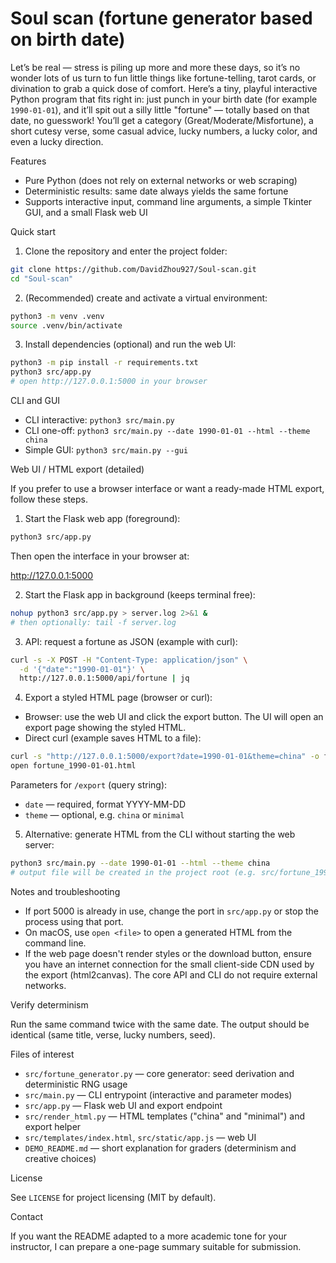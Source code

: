 # Soul scan (fortune generator based on birth date)

Let’s be real — stress is piling up more and more these days, so it’s no wonder lots of us turn to fun little things like fortune-telling, tarot cards, or divination to grab a quick dose of comfort. Here’s a tiny, playful interactive Python program that fits right in: just punch in your birth date (for example `1990-01-01`), and it’ll spit out a silly little "fortune" — totally based on that date, no guesswork! You’ll get a category (Great/Moderate/Misfortune), a short cutesy verse, some casual advice, lucky numbers, a lucky color, and even a lucky direction.

Features
- Pure Python (does not rely on external networks or web scraping)
- Deterministic results: same date always yields the same fortune
- Supports interactive input, command line arguments, a simple Tkinter GUI, and a small Flask web UI

Quick start

1. Clone the repository and enter the project folder:

```bash
git clone https://github.com/DavidZhou927/Soul-scan.git
cd "Soul-scan"
```

2. (Recommended) create and activate a virtual environment:

```bash
python3 -m venv .venv
source .venv/bin/activate
```

3. Install dependencies (optional) and run the web UI:

```bash
python3 -m pip install -r requirements.txt
python3 src/app.py
# open http://127.0.0.1:5000 in your browser
```

CLI and GUI

- CLI interactive: `python3 src/main.py`
- CLI one-off: `python3 src/main.py --date 1990-01-01 --html --theme china`
- Simple GUI: `python3 src/main.py --gui`

Web UI / HTML export (detailed)

If you prefer to use a browser interface or want a ready-made HTML export, follow these steps.

1) Start the Flask web app (foreground):

```bash
python3 src/app.py
```

Then open the interface in your browser at:

  http://127.0.0.1:5000

2) Start the Flask app in background (keeps terminal free):

```bash
nohup python3 src/app.py > server.log 2>&1 &
# then optionally: tail -f server.log
```

3) API: request a fortune as JSON (example with curl):

```bash
curl -s -X POST -H "Content-Type: application/json" \
  -d '{"date":"1990-01-01"}' \
  http://127.0.0.1:5000/api/fortune | jq
```

4) Export a styled HTML page (browser or curl):

- Browser: use the web UI and click the export button. The UI will open an export page showing the styled HTML.
- Direct curl (example saves HTML to a file):

```bash
curl -s "http://127.0.0.1:5000/export?date=1990-01-01&theme=china" -o fortune_1990-01-01.html
open fortune_1990-01-01.html
```

Parameters for `/export` (query string):
- `date` — required, format YYYY-MM-DD
- `theme` — optional, e.g. `china` or `minimal`

5) Alternative: generate HTML from the CLI without starting the web server:

```bash
python3 src/main.py --date 1990-01-01 --html --theme china
# output file will be created in the project root (e.g. src/fortune_1990-01-01_<timestamp>.html)
```

Notes and troubleshooting

- If port 5000 is already in use, change the port in `src/app.py` or stop the process using that port.
- On macOS, use `open <file>` to open a generated HTML from the command line.
- If the web page doesn't render styles or the download button, ensure you have an internet connection for the small client-side CDN used by the export (html2canvas). The core API and CLI do not require external networks.

Verify determinism

Run the same command twice with the same date. The output should be identical (same title, verse, lucky numbers, seed).

Files of interest

- `src/fortune_generator.py` — core generator: seed derivation and deterministic RNG usage
- `src/main.py` — CLI entrypoint (interactive and parameter modes)
- `src/app.py` — Flask web UI and export endpoint
- `src/render_html.py` — HTML templates ("china" and "minimal") and export helper
- `src/templates/index.html`, `src/static/app.js` — web UI
- `DEMO_README.md` — short explanation for graders (determinism and creative choices)

License

See `LICENSE` for project licensing (MIT by default).

Contact

If you want the README adapted to a more academic tone for your instructor, I can prepare a one-page summary suitable for submission.

